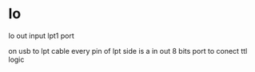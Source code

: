 # Io
Io out input lpt1 port

on usb to lpt cable every pin of lpt side is a in out 8 bits port to conect ttl logic
